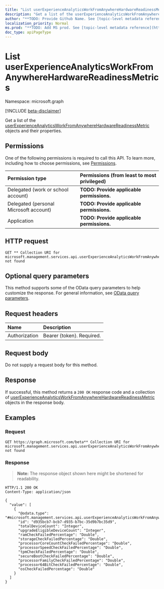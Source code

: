 ```yaml
---
title: "List userExperienceAnalyticsWorkFromAnywhereHardwareReadinessMetrics"
description: "Get a list of the userExperienceAnalyticsWorkFromAnywhereHardwareReadinessMetric objects and their properties."
author: "**TODO: Provide Github Name. See [topic-level metadata reference](https://msgo.azurewebsites.net/add/document/guidelines/metadata.html#topic-level-metadata)**"
localization_priority: Normal
ms.prod: "**TODO: Add MS prod. See [topic-level metadata reference](https://msgo.azurewebsites.net/add/document/guidelines/metadata.html#topic-level-metadata)**"
doc_type: apiPageType
---
```


# List userExperienceAnalyticsWorkFromAnywhereHardwareReadinessMetrics
Namespace: microsoft.graph

[!INCLUDE [beta-disclaimer](../../includes/beta-disclaimer.md)]

Get a list of the [userExperienceAnalyticsWorkFromAnywhereHardwareReadinessMetric](../resources/userexperienceanalyticsworkfromanywherehardwarereadinessmetric.md) objects and their properties.

## Permissions
One of the following permissions is required to call this API. To learn more, including how to choose permissions, see [Permissions](/graph/permissions-reference).

|Permission type|Permissions (from least to most privileged)|
|:---|:---|
|Delegated (work or school account)|**TODO: Provide applicable permissions.**|
|Delegated (personal Microsoft account)|**TODO: Provide applicable permissions.**|
|Application|**TODO: Provide applicable permissions.**|

## HTTP request

<!-- {
  "blockType": "ignored"
}
-->
``` http
GET ** Collection URI for microsoft.management.services.api.userExperienceAnalyticsWorkFromAnywhereHardwareReadinessMetric not found
```

## Optional query parameters
This method supports some of the OData query parameters to help customize the response. For general information, see [OData query parameters](/graph/query-parameters).

## Request headers
|Name|Description|
|:---|:---|
|Authorization|Bearer {token}. Required.|

## Request body
Do not supply a request body for this method.

## Response

If successful, this method returns a `200 OK` response code and a collection of [userExperienceAnalyticsWorkFromAnywhereHardwareReadinessMetric](../resources/userexperienceanalyticsworkfromanywherehardwarereadinessmetric.md) objects in the response body.

## Examples

### Request
<!-- {
  "blockType": "request",
  "name": "list_userexperienceanalyticsworkfromanywherehardwarereadinessmetric"
}
-->
``` http
GET https://graph.microsoft.com/beta** Collection URI for microsoft.management.services.api.userExperienceAnalyticsWorkFromAnywhereHardwareReadinessMetric not found
```


### Response
>**Note:** The response object shown here might be shortened for readability.
<!-- {
  "blockType": "response",
  "truncated": true,
  "@odata.type": "Collection(microsoft.management.services.api.userExperienceAnalyticsWorkFromAnywhereHardwareReadinessMetric)"
}
-->
``` http
HTTP/1.1 200 OK
Content-Type: application/json

{
  "value": [
    {
      "@odata.type": "#microsoft.management.services.api.userExperienceAnalyticsWorkFromAnywhereHardwareReadinessMetric",
      "id": "d935bcb7-bcb7-d935-b7bc-35d9b7bc35d9",
      "totalDeviceCount": "Integer",
      "upgradeEligibleDeviceCount": "Integer",
      "ramCheckFailedPercentage": "Double",
      "storageCheckFailedPercentage": "Double",
      "processorCoreCountCheckFailedPercentage": "Double",
      "processorSpeedCheckFailedPercentage": "Double",
      "tpmCheckFailedPercentage": "Double",
      "secureBootCheckFailedPercentage": "Double",
      "processorFamilyCheckFailedPercentage": "Double",
      "processor64BitCheckFailedPercentage": "Double",
      "osCheckFailedPercentage": "Double"
    }
  ]
}
```

